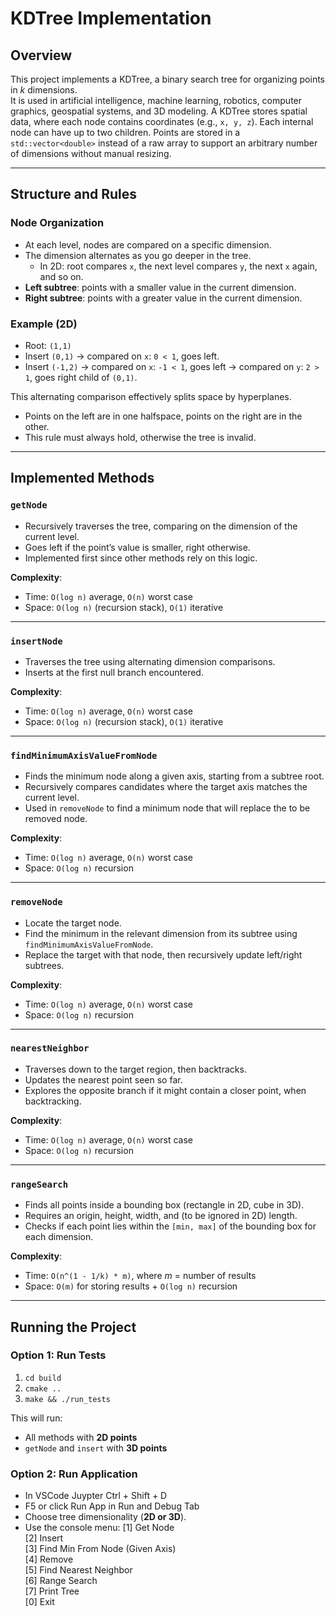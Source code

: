 # KDTree Implementation

## Overview
This project implements a KDTree, a binary search tree for organizing points in *k* dimensions.  
It is used in artificial intelligence, machine learning, robotics, computer graphics, geospatial systems, and 3D modeling. A KDTree stores spatial data, where each node contains coordinates (e.g., `x, y, z`). Each internal node can have up to two children. Points are stored in a `std::vector<double>` instead of a raw array to support an arbitrary number of dimensions without manual resizing.

---

## Structure and Rules

### Node Organization
- At each level, nodes are compared on a specific dimension.  
- The dimension alternates as you go deeper in the tree.  
  - In 2D: root compares `x`, the next level compares `y`, the next `x` again, and so on.  
- **Left subtree**: points with a smaller value in the current dimension.  
- **Right subtree**: points with a greater value in the current dimension.  

### Example (2D)
- Root: `(1,1)`  
- Insert `(0,1)` → compared on `x`: `0 < 1`, goes left.  
- Insert `(-1,2)` → compared on `x`: `-1 < 1`, goes left → compared on `y`: `2 > 1`, goes right child of `(0,1)`.  

This alternating comparison effectively splits space by hyperplanes.  
- Points on the left are in one halfspace, points on the right are in the other.  
- This rule must always hold, otherwise the tree is invalid.  

---

## Implemented Methods

### `getNode`
- Recursively traverses the tree, comparing on the dimension of the current level.  
- Goes left if the point’s value is smaller, right otherwise.  
- Implemented first since other methods rely on this logic.

**Complexity**:  
- Time: `O(log n)` average, `O(n)` worst case  
- Space: `O(log n)` (recursion stack), `O(1)` iterative  

---

### `insertNode`
- Traverses the tree using alternating dimension comparisons.  
- Inserts at the first null branch encountered.  

**Complexity**:  
- Time: `O(log n)` average, `O(n)` worst case  
- Space: `O(log n)` (recursion stack), `O(1)` iterative  

---

### `findMinimumAxisValueFromNode`
- Finds the minimum node along a given axis, starting from a subtree root.  
- Recursively compares candidates where the target axis matches the current level.
- Used in `removeNode` to find a minimum node that will replace the to be removed node. 

**Complexity**:  
- Time: `O(log n)` average, `O(n)` worst case  
- Space: `O(log n)` recursion  

---

### `removeNode`
- Locate the target node.  
- Find the minimum in the relevant dimension from its subtree using `findMinimumAxisValueFromNode`.  
- Replace the target with that node, then recursively update left/right subtrees.  

**Complexity**:  
- Time: `O(log n)` average, `O(n)` worst case  
- Space: `O(log n)` recursion  

---

### `nearestNeighbor`
- Traverses down to the target region, then backtracks.  
- Updates the nearest point seen so far.  
- Explores the opposite branch if it might contain a closer point, when backtracking.  

**Complexity**:  
- Time: `O(log n)` average, `O(n)` worst case  
- Space: `O(log n)` recursion  

---

### `rangeSearch`
- Finds all points inside a bounding box (rectangle in 2D, cube in 3D).  
- Requires an origin, height, width, and (to be ignored in 2D) length.  
- Checks if each point lies within the `[min, max]` of the bounding box for each dimension.  

**Complexity**:  
- Time: `O(n^(1 - 1/k) * m)`, where *m* = number of results  
- Space: `O(m)` for storing results + `O(log n)` recursion  

---

## Running the Project

### Option 1: Run Tests
1. `cd build`  
2. `cmake ..`  
3. `make && ./run_tests`  

This will run:
- All methods with **2D points**  
- `getNode` and `insert` with **3D points**  

### Option 2: Run Application
- In VSCode Juypter Ctrl + Shift + D
- F5 or click Run App in Run and Debug Tab
- Choose tree dimensionality (**2D or 3D**).
- Use the console menu:
[1] Get Node <br>
[2] Insert <br>
[3] Find Min From Node (Given Axis) <br>
[4] Remove <br>
[5] Find Nearest Neighbor <br>
[6] Range Search <br>
[7] Print Tree <br>
[0] Exit
